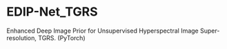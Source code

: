 # EDIP-Net_TGRS
Enhanced Deep Image Prior for Unsupervised Hyperspectral Image Super-resolution, TGRS. (PyTorch)
